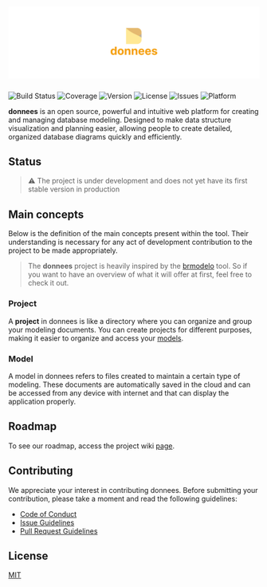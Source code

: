 # ![donnees banner](./public/banner.png)

![Build Status](https://img.shields.io/github/actions/workflow/status/luscalima/donnees/ci.yml?branch=main)
![Coverage](https://img.shields.io/codecov/c/github/luscalima/donnees)
![Version](https://img.shields.io/github/v/release/luscalima/donnees)
![License](https://img.shields.io/github/license/luscalima/donnees)
![Issues](https://img.shields.io/github/issues/luscalima/donnees)
![Platform](https://img.shields.io/badge/platform-Web-blue)

**donnees** is an open source, powerful and intuitive web platform for creating and managing database modeling. Designed to make data structure visualization and planning easier, allowing people to create detailed, organized database diagrams quickly and efficiently.

## Status

> ⚠️ The project is under development and does not yet have its first stable version in production

## Main concepts

Below is the definition of the main concepts present within the tool. Their understanding is necessary for any act of development contribution to the project to be made appropriately.

> The **donnees** project is heavily inspired by the [brmodelo](https://sourceforge.net/projects/brmodelo/) tool. So if you want to have an overview of what it will offer at first, feel free to check it out.

### Project

A **project** in donnees is like a directory where you can organize and group your modeling documents. You can create projects for different purposes, making it easier to organize and access your [models](#model).

### Model

A model in donnees refers to files created to maintain a certain type of modeling. These documents are automatically saved in the cloud and can be accessed from any device with internet and that can display the application properly.

## Roadmap

To see our roadmap, access the project wiki [page](https://github.com/luscalima/donnees/wiki/Roadmap).

## Contributing

We appreciate your interest in contributing donnees. Before submitting your contribution, please take a moment and read the following guidelines:

- [Code of Conduct](./.github/code_of_conduct.md)
- [Issue Guidelines](./.github/issue_guidelines.md)
- [Pull Request Guidelines](./.github/pull_request_guidelines.md)

## License

[MIT](https://opensource.org/license/MIT)
